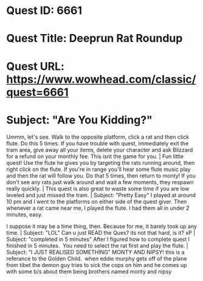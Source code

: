 # Quest ID: 6661
# Quest Title: Deeprun Rat Roundup
# Quest URL: https://www.wowhead.com/classic/quest=6661
# Subject: "Are You Kidding?"
Ummm, let's see. Walk to the opposite platform, click a rat and then click flute. Do this 5 times. If you have trouble with quest, immediately exit the tram area, give away all your items, delete your character and ask Blizzard for a refund on your monthly fee. This isnt the game for you. | Fun little quest! Use the flute he gives you by targeting the rats running around, then right click on the flute. If you're in range you'll hear some flute music play and then the rat will follow you. Do that 5 times, then return to monty! If you don't see any rats just walk around and wait a few moments, they respawn really quickly. | This quest is also great to waste some time if you are low leveled and just missed the tram. | Subject: "Pretty Easy"
I played at around 10 pm and I went to the platforms on either side of the quest giver. Then whenever a rat came near me, I played the flute. I had them all in under 2 minutes, easy.

I suppose it may be a time thing, then. Because for me, it barely took up any time. | Subject: "LOL"
Can u just READ the Ques? its not that hard, is it? xP | Subject: "completed in 5 minutes"
After I figured how to complete quest I finished in 5 minutes.  You need to select the rat first and play the flute. | Subject: "I JUST REALISED SOMETHING"
MONTY AND NIPSY! this is a referance to the Golden Child.  when eddie murphy gets off of the plane from tibet the demon guy tries to sick the cops on him and he comes up with some b/s about them being brothers named monty and nipsy